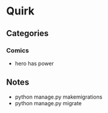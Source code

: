 # Quirk

## Categories
### Comics
- hero has power

## Notes
- python manage.py makemigrations
- python manage.py migrate
